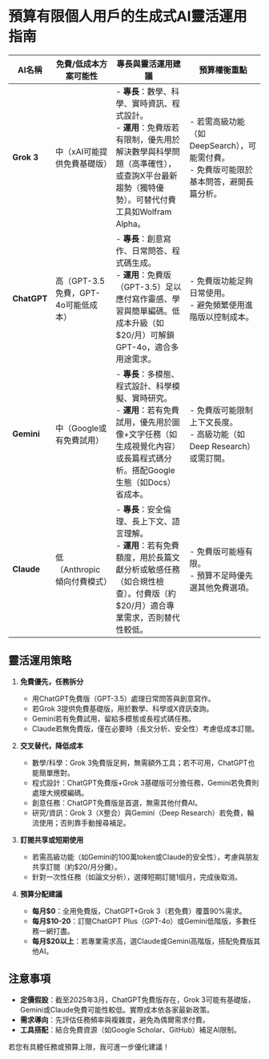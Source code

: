 # 預算有限個人用戶的生成式AI靈活運用指南

| AI名稱     | 免費/低成本方案可能性 | 專長與靈活運用建議                                                                                   | 預算權衡重點                              |
|------------|-----------------------|-----------------------------------------------------------------------------------------------------|-------------------------------------------|
| **Grok 3** | 中（xAI可能提供免費基礎版） | - **專長**：數學、科學、實時資訊、程式設計。<br>- **運用**：免費版若有限制，優先用於解決數學與科學問題（高準確性），或查詢X平台最新趨勢（獨特優勢）。可替代付費工具如Wolfram Alpha。 | - 若需高級功能（如DeepSearch），可能需付費。<br>- 免費版可能限於基本問答，避開長篇分析。 |
| **ChatGPT**| 高（GPT-3.5免費，GPT-4o可能低成本） | - **專長**：創意寫作、日常問答、程式碼生成。<br>- **運用**：免費版（GPT-3.5）足以應付寫作靈感、學習與簡單編碼。低成本升級（如$20/月）可解鎖GPT-4o，適合多用途需求。 | - 免費版功能足夠日常使用。<br>- 避免頻繁使用進階版以控制成本。 |
| **Gemini** | 中（Google或有免費試用） | - **專長**：多模態、程式設計、科學模擬、實時研究。<br>- **運用**：若有免費試用，優先用於圖像+文字任務（如生成視覺化內容）或長篇程式碼分析。搭配Google生態（如Docs）省成本。 | - 免費版可能限制上下文長度。<br>- 高級功能（如Deep Research）或需訂閱。 |
| **Claude** | 低（Anthropic傾向付費模式） | - **專長**：安全倫理、長上下文、語言理解。<br>- **運用**：若有免費額度，用於長篇文獻分析或敏感任務（如合規性檢查）。付費版（約$20/月）適合專業需求，否則替代性較低。 | - 免費版可能極有限。<br>- 預算不足時優先選其他免費選項。 |

## 靈活運用策略
1. **免費優先，任務拆分**
   - 用ChatGPT免費版（GPT-3.5）處理日常問答與創意寫作。
   - 若Grok 3提供免費基礎版，用於數學、科學或X資訊查詢。
   - Gemini若有免費試用，留給多模態或長程式碼任務。
   - Claude若無免費版，僅在必要時（長文分析、安全性）考慮低成本訂閱。

2. **交叉替代，降低成本**
   - 數學/科學：Grok 3免費版足夠，無需額外工具；若不可用，ChatGPT也能簡單應對。
   - 程式設計：ChatGPT免費版+Grok 3基礎版可分擔任務，Gemini若免費則處理大規模編碼。
   - 創意任務：ChatGPT免費版是首選，無需其他付費AI。
   - 研究/資訊：Grok 3（X整合）與Gemini（Deep Research）若免費，輪流使用；否則靠手動搜尋補足。

3. **訂閱共享或短期使用**
   - 若需高級功能（如Gemini的100萬token或Claude的安全性），考慮與朋友共享訂閱（約$20/月分攤）。
   - 針對一次性任務（如論文分析），選擇短期訂閱1個月，完成後取消。

4. **預算分配建議**
   - **每月$0**：全用免費版，ChatGPT+Grok 3（若免費）覆蓋90%需求。
   - **每月$10-20**：訂閱ChatGPT Plus（GPT-4o）或Gemini低階版，多數任務一網打盡。
   - **每月$20以上**：若專業需求高，選Claude或Gemini高階版，搭配免費版其他AI。

## 注意事項
- **定價假設**：截至2025年3月，ChatGPT免費版存在，Grok 3可能有基礎版，Gemini或Claude免費可能性較低。實際成本依各家最新政策。
- **需求導向**：先評估任務頻率與複雜度，避免為偶爾需求付費。
- **工具搭配**：結合免費資源（如Google Scholar、GitHub）補足AI限制。

若您有具體任務或預算上限，我可進一步優化建議！
